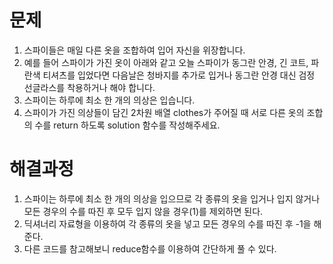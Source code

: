 # 문제
1. 스파이들은 매일 다른 옷을 조합하여 입어 자신을 위장합니다.
2. 예를 들어 스파이가 가진 옷이 아래와 같고 오늘 스파이가 동그란 안경, 긴 코트, 파란색 티셔츠를 입었다면
   다음날은 청바지를 추가로 입거나 동그란 안경 대신 검정 선글라스를 착용하거나 해야 합니다.
3. 스파이는 하루에 최소 한 개의 의상은 입습니다.
4. 스파이가 가진 의상들이 담긴 2차원 배열 clothes가 주어질 때 서로 다른 옷의 조합의 수를 return 하도록 solution 함수를 작성해주세요.



# 해결과정
1. 스파이는 하루에 최소 한 개의 의상을 입으므로 각 종류의 옷을 입거나 입지 않거나 모든 경우의 수를 따진 후 모두 입지 않을 경우(1)를
   제외하면 된다.
2. 딕셔너리 자료형을 이용하여 각 종류의 옷을 넣고 모든 경우의 수를 따진 후 -1을 해준다.
3. 다른 코드를 참고해보니 reduce함수를 이용하여 간단하게 풀 수 있다.